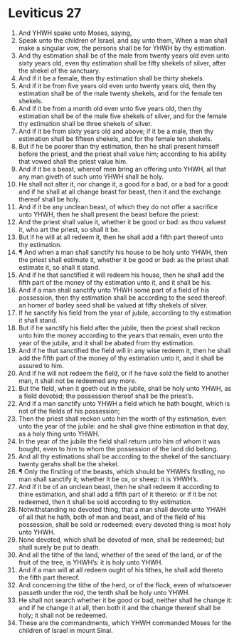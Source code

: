 ﻿# Leviticus 27
1. And YHWH spake unto Moses, saying, 
2. Speak unto the children of Israel, and say unto them, When a man shall make a singular vow, the persons shall be for YHWH by thy estimation. 
3. And thy estimation shall be of the male from twenty years old even unto sixty years old, even thy estimation shall be fifty shekels of silver, after the shekel of the sanctuary. 
4. And if it be a female, then thy estimation shall be thirty shekels. 
5. And if it be from five years old even unto twenty years old, then thy estimation shall be of the male twenty shekels, and for the female ten shekels. 
6. And if it be from a month old even unto five years old, then thy estimation shall be of the male five shekels of silver, and for the female thy estimation shall be three shekels of silver. 
7. And if it be from sixty years old and above; if it be a male, then thy estimation shall be fifteen shekels, and for the female ten shekels. 
8. But if he be poorer than thy estimation, then he shall present himself before the priest, and the priest shall value him; according to his ability that vowed shall the priest value him. 
9. And if it be a beast, whereof men bring an offering unto YHWH, all that any man giveth of such unto YHWH shall be holy. 
10. He shall not alter it, nor change it, a good for a bad, or a bad for a good: and if he shall at all change beast for beast, then it and the exchange thereof shall be holy. 
11. And if it be any unclean beast, of which they do not offer a sacrifice unto YHWH, then he shall present the beast before the priest: 
12. And the priest shall value it, whether it be good or bad: as thou valuest it, who art the priest, so shall it be. 
13. But if he will at all redeem it, then he shall add a fifth part thereof unto thy estimation. 
14. ¶ And when a man shall sanctify his house to be holy unto YHWH, then the priest shall estimate it, whether it be good or bad: as the priest shall estimate it, so shall it stand. 
15. And if he that sanctified it will redeem his house, then he shall add the fifth part of the money of thy estimation unto it, and it shall be his. 
16. And if a man shall sanctify unto YHWH some part of a field of his possession, then thy estimation shall be according to the seed thereof: an homer of barley seed shall be valued at fifty shekels of silver. 
17. If he sanctify his field from the year of jubile, according to thy estimation it shall stand. 
18. But if he sanctify his field after the jubile, then the priest shall reckon unto him the money according to the years that remain, even unto the year of the jubile, and it shall be abated from thy estimation. 
19. And if he that sanctified the field will in any wise redeem it, then he shall add the fifth part of the money of thy estimation unto it, and it shall be assured to him. 
20. And if he will not redeem the field, or if he have sold the field to another man, it shall not be redeemed any more. 
21. But the field, when it goeth out in the jubile, shall be holy unto YHWH, as a field devoted; the possession thereof shall be the priest’s. 
22. And if a man sanctify unto YHWH a field which he hath bought, which is not of the fields of his possession; 
23. Then the priest shall reckon unto him the worth of thy estimation, even unto the year of the jubile: and he shall give thine estimation in that day, as a holy thing unto YHWH. 
24. In the year of the jubile the field shall return unto him of whom it was bought, even to him to whom the possession of the land did belong. 
25. And all thy estimations shall be according to the shekel of the sanctuary: twenty gerahs shall be the shekel. 
26. ¶ Only the firstling of the beasts, which should be YHWH’s firstling, no man shall sanctify it; whether it be ox, or sheep: it is YHWH’s. 
27. And if it be of an unclean beast, then he shall redeem it according to thine estimation, and shall add a fifth part of it thereto: or if it be not redeemed, then it shall be sold according to thy estimation. 
28. Notwithstanding no devoted thing, that a man shall devote unto YHWH of all that he hath, both of man and beast, and of the field of his possession, shall be sold or redeemed: every devoted thing is most holy unto YHWH. 
29. None devoted, which shall be devoted of men, shall be redeemed; but shall surely be put to death. 
30. And all the tithe of the land, whether of the seed of the land, or of the fruit of the tree, is YHWH’s: it is holy unto YHWH. 
31. And if a man will at all redeem ought of his tithes, he shall add thereto the fifth part thereof. 
32. And concerning the tithe of the herd, or of the flock, even of whatsoever passeth under the rod, the tenth shall be holy unto YHWH. 
33. He shall not search whether it be good or bad, neither shall he change it: and if he change it at all, then both it and the change thereof shall be holy; it shall not be redeemed. 
34. These are the commandments, which YHWH commanded Moses for the children of Israel in mount Sinai. 
